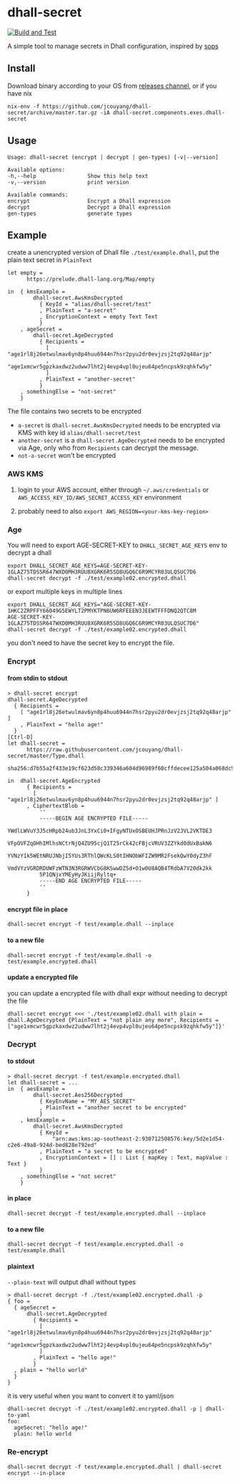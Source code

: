 # dhall-secret
[![Build and Test](https://github.com/jcouyang/dhall-secret/actions/workflows/build.yml/badge.svg)](https://github.com/jcouyang/dhall-secret/actions/workflows/build.yml)

A simple tool to manage secrets in Dhall configuration, inspired by [sops](https://github.com/mozilla/sops)

## Install

Download binary according to your OS from [releases channel](https://github.com/jcouyang/dhall-secret/releases), or if you have nix

```
nix-env -f https://github.com/jcouyang/dhall-secret/archive/master.tar.gz -iA dhall-secret.components.exes.dhall-secret
```

## Usage

```
Usage: dhall-secret (encrypt | decrypt | gen-types) [-v|--version]

Available options:
-h,--help                Show this help text
-v,--version             print version

Available commands:
encrypt                  Encrypt a Dhall expression
decrypt                  Decrypt a Dhall expression
gen-types                generate types
```

## Example
create a unencrypted version of Dhall file `./test/example.dhall`, put the plain text secret in `PlainText`
```dhall
let empty =
      https://prelude.dhall-lang.org/Map/empty

in  { kmsExample =
        dhall-secret.AwsKmsDecrypted
          { KeyId = "alias/dhall-secret/test"
          , PlainText = "a-secret"
          , EncryptionContext = empty Text Text
          }
    , ageSecret =
        dhall-secret.AgeDecrypted
          { Recipients =
            [ "age1rl8j26etwulmav6yn8p4huu6944n7hsr2pyu2dr0evjzsj2tq92q48arjp"
            , "age1xmcwr5gpzkaxdwz2udww7lht2j4evp4vpl0ujeu64pe5ncpsk9zqhkfw5y"
            ]
          , PlainText = "another-secret"
          }
    , somethingElse = "not-secret"
    }

```

The file contains two secrets to be encrypted
- `a-secret` is `dhall-secret.AwsKmsDecrypted` needs to be encrypted via KMS with key id `alias/dhall-secret/test`
- `another-secret` is a `dhall-secret.AgeDecrypted` needs to be encrypted via Age, only who from `Recipients` can decrypt the message.
- `not-a-secret` won't be encrypted

### AWS KMS

1. login to your AWS account, either through `~/.aws/credentials` or `AWS_ACCESS_KEY_ID/AWS_SECRET_ACCESS_KEY` environment

2. probably need to also `export AWS_REGION=<your-kms-key-region>`

### Age

You will need to export AGE-SECRET-KEY to `DHALL_SECRET_AGE_KEYS` env to decrypt a dhall
```
export DHALL_SECRET_AGE_KEYS=AGE-SECRET-KEY-1GLAZ75TDSSR647WXD0MH3RUU8XGRK6R5SD8UGQ6C6R9MCYR03ULQSUC7D6
dhall-secret decrypt -f ./test/example02.encrypted.dhall
```

or export multiple keys in multiple lines
```
export DHALL_SECRET_AGE_KEYS="AGE-SECRET-KEY-1HKC2ZRPFFY66049G5EWYLT2PMYKTPN6UW6RFEEEN3JEEWTFFFDNQ2QTC8M
AGE-SECRET-KEY-1GLAZ75TDSSR647WXD0MH3RUU8XGRK6R5SD8UGQ6C6R9MCYR03ULQSUC7D6"
dhall-secret decrypt -f ./test/example02.encrypted.dhall
```

you don't need to have the secret key to encrypt the file.

### Encrypt
#### from stdin to stdout
```
> dhall-secret encrypt
dhall-secret.AgeDecrypted
  { Recipients =
    [ "age1rl8j26etwulmav6yn8p4huu6944n7hsr2pyu2dr0evjzsj2tq92q48arjp" ]
    , PlainText = "hello age!"
  }
[Ctrl-D]
let dhall-secret =
      https://raw.githubusercontent.com/jcouyang/dhall-secret/master/Type.dhall
        sha256:d7b55a2f433e19cf623d58c339346a604d96989f60cffdecee125a504a068dc9

in  dhall-secret.AgeEncrypted
      { Recipients =
        [ "age1rl8j26etwulmav6yn8p4huu6944n7hsr2pyu2dr0evjzsj2tq92q48arjp" ]
      , CiphertextBlob =
          ''
          -----BEGIN AGE ENCRYPTED FILE-----
          YWdlLWVuY3J5cHRpb24ub3JnL3YxCi0+IFgyNTUxOSBEUHJPRnJzV2JVL2VKTDE3
          VFpOVFZqOHhIMlhsNCtrNjQ4ZU95cjQ1T25rCk42cFBjcVRUV3ZZYkd0dUxBakN6
          YVNzY1k5WEtNRUJNbjI5YUs3RThlQWcKLS0tIHNObWFIZW9MR2FsekQwY0dyZ3hF
          VmdVYzVGRDRDUWFzWTN3N3RGRWVCbG8KSwwDZ5d+O1w0U8AQB4TRdbA7V20dk2kk
          5P1QNjxYMEyHyJKiijRyltq+
          -----END AGE ENCRYPTED FILE-----
          ''
      }
```

#### encrypt file in place
```
dhall-secret encrypt -f test/example.dhall --inplace
```
#### to a new file
```
dhall-secret encrypt -f test/example.dhall -o test/example.encrypted.dhall
```
#### update a encrypted file
you can update a encrypted file with dhall expr without needing to decrypt the file
```
dhall-secret encrypt <<< './test/example02.dhall with plain = dhall.AgeDecrypted {PlainText = "not plain any more", Recipients = ["age1xmcwr5gpzkaxdwz2udww7lht2j4evp4vpl0ujeu64pe5ncpsk9zqhkfw5y"]}'
```

### Decrypt
#### to stdout
```
> dhall-secret decrypt -f test/example.encrypted.dhall
let dhall-secret = ...
in  { aesExample =
        dhall-secret.Aes256Decrypted
          { KeyEnvName = "MY_AES_SECRET"
          , PlainText = "another secret to be encrypted"
          }
    , kmsExample =
        dhall-secret.AwsKmsDecrypted
          { KeyId =
              "arn:aws:kms:ap-southeast-2:930712508576:key/5d2e1d54-c2e6-49a8-924d-bed828e792ed"
          , PlainText = "a secret to be encrypted"
          , EncryptionContext = [] : List { mapKey : Text, mapValue : Text }
          }
    , somethingElse = "not secret"
    }
```
#### in place
```
dhall-secret decrypt -f test/example.encrypted.dhall --inplace
```
#### to a new file
```
dhall-secret decrypt -f test/example.encrypted.dhall -o test/example.dhall
```
#### plaintext
`--plain-text` will output dhall without types
```
> dhall-secret decrypt -f ./test/example02.encrypted.dhall -p
{ foo =
  { ageSecret =
      dhall-secret.AgeDecrypted
        { Recipients =
          [ "age1rl8j26etwulmav6yn8p4huu6944n7hsr2pyu2dr0evjzsj2tq92q48arjp"
          , "age1xmcwr5gpzkaxdwz2udww7lht2j4evp4vpl0ujeu64pe5ncpsk9zqhkfw5y"
          ]
        , PlainText = "hello age!"
        }
  , plain = "hello world"
  }
}
```
it is very useful when you want to convert it to yaml/json
```
dhall-secret decrypt -f ./test/example02.encrypted.dhall -p | dhall-to-yaml
foo:
  ageSecret: "hello age!"
  plain: hello world
```
### Re-encrypt
```
dhall-secret decrypt -f test/example.encrypted.dhall | dhall-secret encrypt --in-place
```
